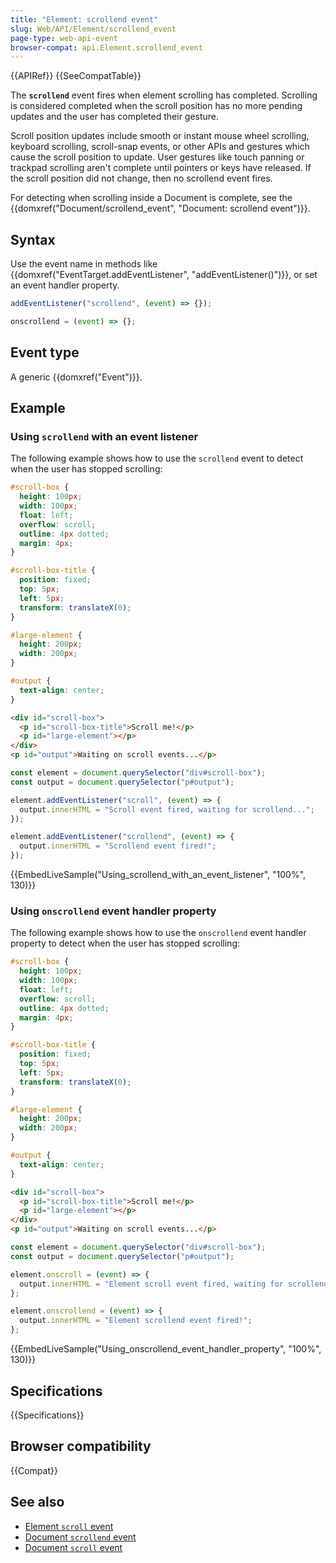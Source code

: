 ```yaml
---
title: "Element: scrollend event"
slug: Web/API/Element/scrollend_event
page-type: web-api-event
browser-compat: api.Element.scrollend_event
---
```


{{APIRef}}
{{SeeCompatTable}}

The **`scrollend`** event fires when element scrolling has completed.
Scrolling is considered completed when the scroll position has no more pending updates and the user has completed their gesture.

Scroll position updates include smooth or instant mouse wheel scrolling, keyboard scrolling, scroll-snap events, or other APIs and gestures which cause the scroll position to update.
User gestures like touch panning or trackpad scrolling aren't complete until pointers or keys have released.
If the scroll position did not change, then no scrollend event fires.

For detecting when scrolling inside a Document is complete, see the {{domxref("Document/scrollend_event", "Document: scrollend event")}}.

## Syntax

Use the event name in methods like {{domxref("EventTarget.addEventListener", "addEventListener()")}}, or set an event handler property.

```js
addEventListener("scrollend", (event) => {});

onscrollend = (event) => {};
```

## Event type

A generic {{domxref("Event")}}.

## Example

### Using `scrollend` with an event listener

The following example shows how to use the `scrollend` event to detect when the user has stopped scrolling:

```css hidden
#scroll-box {
  height: 100px;
  width: 100px;
  float: left;
  overflow: scroll;
  outline: 4px dotted;
  margin: 4px;
}

#scroll-box-title {
  position: fixed;
  top: 5px;
  left: 5px;
  transform: translateX(0);
}

#large-element {
  height: 200px;
  width: 200px;
}

#output {
  text-align: center;
}
```

```html
<div id="scroll-box">
  <p id="scroll-box-title">Scroll me!</p>
  <p id="large-element"></p>
</div>
<p id="output">Waiting on scroll events...</p>
```

```js
const element = document.querySelector("div#scroll-box");
const output = document.querySelector("p#output");

element.addEventListener("scroll", (event) => {
  output.innerHTML = "Scroll event fired, waiting for scrollend...";
});

element.addEventListener("scrollend", (event) => {
  output.innerHTML = "Scrollend event fired!";
});
```

{{EmbedLiveSample("Using_scrollend_with_an_event_listener", "100%", 130)}}

### Using `onscrollend` event handler property

The following example shows how to use the `onscrollend` event handler property to detect when the user has stopped scrolling:

```css hidden
#scroll-box {
  height: 100px;
  width: 100px;
  float: left;
  overflow: scroll;
  outline: 4px dotted;
  margin: 4px;
}

#scroll-box-title {
  position: fixed;
  top: 5px;
  left: 5px;
  transform: translateX(0);
}

#large-element {
  height: 200px;
  width: 200px;
}

#output {
  text-align: center;
}
```

```html
<div id="scroll-box">
  <p id="scroll-box-title">Scroll me!</p>
  <p id="large-element"></p>
</div>
<p id="output">Waiting on scroll events...</p>
```

```js
const element = document.querySelector("div#scroll-box");
const output = document.querySelector("p#output");

element.onscroll = (event) => {
  output.innerHTML = "Element scroll event fired, waiting for scrollend...";
};

element.onscrollend = (event) => {
  output.innerHTML = "Element scrollend event fired!";
};
```

{{EmbedLiveSample("Using_onscrollend_event_handler_property", "100%", 130)}}

## Specifications

{{Specifications}}

## Browser compatibility

{{Compat}}

## See also

- [Element `scroll` event](/en-US/docs/Web/API/Element/scroll_event)
- [Document `scrollend` event](/en-US/docs/Web/API/Document/scrollend_event)
- [Document `scroll` event](/en-US/docs/Web/API/Document/scroll_event)
